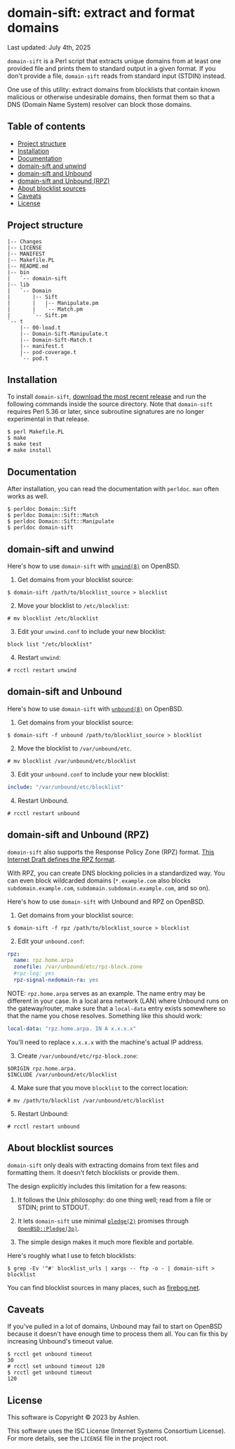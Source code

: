# domain-sift: extract and format domains

Last updated: July 4th, 2025

`domain-sift` is a Perl script that extracts unique domains from at
least one provided file and prints them to standard output in a given
format. If you don't provide a file, `domain-sift` reads from standard
input (STDIN) instead.

One use of this utility: extract domains from blocklists that contain
known malicious or otherwise undesirable domains, then format them so
that a DNS (Domain Name System) resolver can block those domains.

## Table of contents

<!-- mtoc-start -->

- [Project structure](#project-structure)
- [Installation](#installation)
- [Documentation](#documentation)
- [domain-sift and unwind](#domain-sift-and-unwind)
- [domain-sift and Unbound](#domain-sift-and-unbound)
- [domain-sift and Unbound (RPZ)](#domain-sift-and-unbound-rpz)
- [About blocklist sources](#about-blocklist-sources)
- [Caveats](#caveats)
- [License](#license)

<!-- mtoc-end -->

## Project structure

    |-- Changes
    |-- LICENSE
    |-- MANIFEST
    |-- Makefile.PL
    |-- README.md
    |-- bin
    |   `-- domain-sift
    |-- lib
    |   `-- Domain
    |       |-- Sift
    |       |   |-- Manipulate.pm
    |       |   `-- Match.pm
    |       `-- Sift.pm
    `-- t
        |-- 00-load.t
        |-- Domain-Sift-Manipulate.t
        |-- Domain-Sift-Match.t
        |-- manifest.t
        |-- pod-coverage.t
        `-- pod.t

## Installation

To install `domain-sift`, [download the most recent
release](https://github.com/maybebyte/domain-sift/releases) and run the
following commands inside the source directory. Note that `domain-sift`
requires Perl 5.36 or later, since subroutine signatures are no longer
experimental in that release.

    $ perl Makefile.PL
    $ make
    $ make test
    # make install

## Documentation

After installation, you can read the documentation with `perldoc`. `man`
often works as well.

    $ perldoc Domain::Sift
    $ perldoc Domain::Sift::Match
    $ perldoc Domain::Sift::Manipulate
    $ perldoc domain-sift

## domain-sift and unwind

Here's how to use `domain-sift` with
[`unwind(8)`](https://man.openbsd.org/unwind) on OpenBSD.

1.  Get domains from your blocklist source:

```
$ domain-sift /path/to/blocklist_source > blocklist
```

2.  Move your blocklist to `/etc/blocklist`:

```
# mv blocklist /etc/blocklist
```

3.  Edit your `unwind.conf` to include your new blocklist:

```
block list "/etc/blocklist"
```

4.  Restart `unwind`:

```
# rcctl restart unwind
```

## domain-sift and Unbound

Here's how to use `domain-sift` with [`unbound(8)`](https://man.openbsd.org/unbound) on OpenBSD.

1.  Get domains from your blocklist source:

```
$ domain-sift -f unbound /path/to/blocklist_source > blocklist
```

2.  Move the blocklist to `/var/unbound/etc`.

```
# mv blocklist /var/unbound/etc/blocklist
```

3.  Edit your `unbound.conf` to include your new blocklist:

```yaml
include: "/var/unbound/etc/blocklist"
```

4.  Restart Unbound.

```
# rcctl restart unbound
```

## domain-sift and Unbound (RPZ)

`domain-sift` also supports the Response Policy Zone (RPZ) format. [This
Internet Draft defines the RPZ
format](https://datatracker.ietf.org/doc/draft-vixie-dnsop-dns-rpz/).

With RPZ, you can create DNS blocking policies in a standardized way.
You can even block wildcarded domains (`*.example.com` also blocks
`subdomain.example.com`, `subdomain.subdomain.example.com`, and so on).

Here's how to use `domain-sift` with Unbound and RPZ on OpenBSD.

1.  Get domains from your blocklist source:

```
$ domain-sift -f rpz /path/to/blocklist_source > blocklist
```

2.  Edit your `unbound.conf`:

```yaml
rpz:
  name: rpz.home.arpa
  zonefile: /var/unbound/etc/rpz-block.zone
  #rpz-log: yes
  rpz-signal-nxdomain-ra: yes
```

NOTE: `rpz.home.arpa` serves as an example. The name entry may be
different in your case. In a local area network (LAN) where Unbound
runs on the gateway/router, make sure that a `local-data` entry exists
somewhere so that the name you chose resolves. Something like this
should work:

```yaml
local-data: "rpz.home.arpa. IN A x.x.x.x"
```

You'll need to replace `x.x.x.x` with the machine's actual IP address.

3.  Create `/var/unbound/etc/rpz-block.zone`:

```DNS
$ORIGIN rpz.home.arpa.
$INCLUDE /var/unbound/etc/blocklist
```

4.  Make sure that you move `blocklist` to the correct location:

```
# mv /path/to/blocklist /var/unbound/etc/blocklist
```

5.  Restart Unbound:

```
# rcctl restart unbound
```

## About blocklist sources

`domain-sift` only deals with extracting domains from text files and
formatting them. It doesn't fetch blocklists or provide them.

The design explicitly includes this limitation for a few reasons:

1.  It follows the Unix philosophy: do one thing well; read from a file
    or STDIN; print to STDOUT.

2.  It lets `domain-sift` use minimal
    [`pledge(2)`](https://man.openbsd.org/pledge) promises through
    [`OpenBSD::Pledge(3p)`](https://man.openbsd.org/OpenBSD%3A%3APledge).

3.  The simple design makes it much more flexible and portable.

Here's roughly what I use to fetch blocklists:

```
$ grep -Ev '^#' blocklist_urls | xargs -- ftp -o - | domain-sift > blocklist
```

You can find blocklist sources in many places, such as
[firebog.net](https://firebog.net/).

## Caveats

If you've pulled in a lot of domains, Unbound may fail to start on
OpenBSD because it doesn't have enough time to process them all. You
can fix this by increasing Unbound's timeout value.

```
$ rcctl get unbound timeout
30
# rcctl set unbound timeout 120
$ rcctl get unbound timeout
120
```

## License

This software is Copyright © 2023 by Ashlen.

This software uses the ISC License (Internet Systems Consortium
License). For more details, see the `LICENSE` file in the project root.
